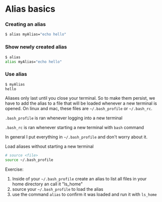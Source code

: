 # Alias basics

### Creating an alias

``` bash
$ alias myAlias="echo hello"
```

### Show newly created alias
``` bash
$ alias
alias myAlias="echo hello"
```

### Use alias
``` bash
$ myAlias
hello
```

Aliases only last until you close your terminal. So to make them persist, we have to add the alias to a file that will be loaded whenever a new terminal is opened. On linux and mac, these files are `~/.bash_profile` or `~/.bash_rc`.

`.bash_profile` is ran whenever logging into a new terminal

`.bash_rc` is ran whenever starting a new terminal with `bash` command

In general I put everything in `~/.bash_profile` and don't worry about it.

Load aliases without starting a new terminal
```bash
# source <file>
source ~/.bash_profile
```

Exercise:
1. Inside of your `~/.bash_profile` create an alias to list all files in your home directory an call it "ls_home"
2. source your `~/.bash_profile` to load the alias
3. use the command `alias` to confirm it was loaded and run it with `ls_home`
